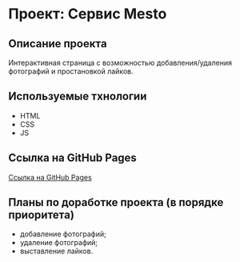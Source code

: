 # Проект: Сервис Mesto

## Описание проекта
Интерактивная страница с возможностью добавления/удаления фотографий и простановкой лайков.

## Используемые тхнологии
* HTML
* CSS
* JS

## Ссылка на GitHub Pages
[Ссылка на GitHub Pages](https://avorber.github.io/mesto/index.html)

## Планы по доработке проекта (в порядке приоритета)
* добавление фотографий;
* удаление фотографий;
* выставление лайков.
